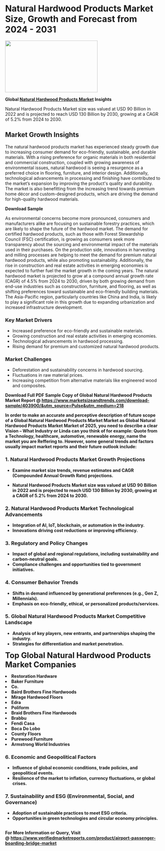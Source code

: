 <H1>Natural Hardwood Products Market Size, Growth and Forecast from 2024 - 2031</H1><img class="aligncenter size-medium wp-image-584254" src="https://thirdeyenews.in/wp-content/uploads/2024/09/Global-Market-Research-300x168.jpeg" alt="" width="300" height="168" /><p><strong>Global&nbsp;<a href="https://www.marketsizeandtrends.com/download-sample/403900/&amp;utm_source=Pulse&amp;utm_medium=218">Natural Hardwood Products Market</a> Insights</strong></p><p>Natural Hardwood Products Market size was valued at USD 90 Billion in 2022 and is projected to reach USD 130 Billion by 2030, growing at a CAGR of 5.2% from 2024 to 2030.</p><p><h2>Market Growth Insights</h2> <p>The natural hardwood products market has experienced steady growth due to increasing consumer demand for eco-friendly, sustainable, and durable materials. With a rising preference for organic materials in both residential and commercial construction, coupled with growing awareness of environmental issues, natural hardwood is seeing a resurgence as a preferred choice in flooring, furniture, and interior design. Additionally, technological advancements in processing and finishing have contributed to the market’s expansion by improving the product's quality and durability. The market is also benefitting from the increasing trend towards premium home décor and custom-designed products, which are driving the demand for high-quality hardwood materials.</p> <p><strong>Download Sample</strong></p> <p>As environmental concerns become more pronounced, consumers and manufacturers alike are focusing on sustainable forestry practices, which are likely to shape the future of the hardwood market. The demand for certified hardwood products, such as those with Forest Stewardship Council (FSC) certification, is growing as consumers seek more transparency about the sourcing and environmental impact of the materials used in their purchases. On the production side, innovations in harvesting and milling processes are helping to meet the demand for premium natural hardwood products, while also promoting sustainability. Additionally, the rise in construction and real estate activities in emerging economies is expected to further fuel the market growth in the coming years. The natural hardwood market is projected to grow at a compound annual growth rate (CAGR) of 4.5% from 2024 to 2030, driven by both growing demand from end-use industries such as construction, furniture, and flooring, as well as shifting preferences toward sustainable and eco-friendly building materials. The Asia-Pacific region, particularly countries like China and India, is likely to play a significant role in this growth due to expanding urbanization and increased infrastructure development. <h3>Key Market Drivers</h3> <ul> <li>Increased preference for eco-friendly and sustainable materials.</li> <li>Growing construction and real estate activities in emerging economies.</li> <li>Technological advancements in hardwood processing.</li> <li>Rising demand for premium and customized natural hardwood products.</li> </ul> <h3>Market Challenges</h3> <ul> <li>Deforestation and sustainability concerns in hardwood sourcing.</li> <li>Fluctuations in raw material prices.</li> <li>Increasing competition from alternative materials like engineered wood and composites.</li> </ul> <p><strong></p><p><span class=""><strong>Download Full PDF Sample Copy of Global Natural Hardwood Products Market Report</strong> @ <a href="https://www.marketsizeandtrends.com/download-sample/403900/&amp;utm_source=Pulse&amp;utm_medium=218" target="_blank">https://www.marketsizeandtrends.com/download-sample/403900/&amp;utm_source=Pulse&amp;utm_medium=218</a></span></p><p>In order to make an accurate and perceptive description of future scope of a Global&nbsp;Natural Hardwood Products Market Market as Global&nbsp;Natural Hardwood Products Market Market of 2025, you need to describe a clear Vision &ndash; What Industry or Linda can you think of for example: Quote from a Technology, healthcare, automotive, renewable energy, name the market you are Reffering to. However, some general trends and factors usually impact market reports and their future outlook include:</p><h3>1.&nbsp;<strong>Natural Hardwood Products Market Growth Projections</strong></h3><ul><li>Examine market size trends, revenue estimates and CAGR (Compounded Annual Growth Rate) projections.</li><li><p>Natural Hardwood Products Market size was valued at USD 90 Billion in 2022 and is projected to reach USD 130 Billion by 2030, growing at a CAGR of 5.2% from 2024 to 2030.</p></li></ul><h3>2.&nbsp;<strong>Natural Hardwood Products Market Technological Advancements</strong></h3><ul><li>Integration of AI, IoT, blockchain, or automation in the industry.</li><li>Innovations driving cost reductions or improving efficiency.</li></ul><h3>3.&nbsp;<strong>Regulatory and Policy Changes</strong></h3><ul><li>Impact of global and regional regulations, including sustainability and carbon-neutral goals.</li><li>Compliance challenges and opportunities tied to government initiatives.</li></ul><h3>4.&nbsp;<strong>Consumer Behavior Trends</strong></h3><ul><li>Shifts in demand influenced by generational preferences (e.g., Gen Z, Millennials).</li><li>Emphasis on eco-friendly, ethical, or personalized products/services.</li></ul><h3>5.&nbsp;<strong>Global Natural Hardwood Products Market Competitive Landscape</strong></h3><ul><li>Analysis of key players, new entrants, and partnerships shaping the industry.</li><li>Strategies for differentiation and market penetration.</li></ul><p data-pm-slice="1 1 []"><span style="color: inherit; font-family: inherit; font-size: 25px;">Top Global Natural Hardwood Products Market Companies</span></p><div class="" data-test-id=""><p><li>Restoration Hardware</li><li> Baker Furniture</li><li> Co.</li><li> Baird Brothers Fine Hardwoods</li><li> Mirage Hardwood Floors</li><li> Edra</li><li> Poliform</li><li> Braid Brothers Fine Hardwoods</li><li> Brabbu</li><li> Fendi Casa</li><li> Boca Do Lobo</li><li> County Floors</li><li> Purewood Furniture</li><li> Armstrong World Industries</li></p></div><h3>6.&nbsp;<strong>Economic and Geopolitical Factors</strong></h3><ul><li>Influence of global economic conditions, trade policies, and geopolitical events.</li><li>Resilience of the market to inflation, currency fluctuations, or global crises.</li></ul><h3>7.&nbsp;<strong>Sustainability and ESG (Environmental, Social, and Governance)</strong></h3><ul><li>Adoption of sustainable practices to meet ESG criteria.</li><li>Opportunities in green technologies and circular economy principles.</li></ul><h2><strong style="font-size: 14px;">For More Information or Query, Visit @&nbsp;</strong><a style="background-color: #ffffff; font-size: 14px;" href="https://www.marketsizeandtrends.com/report/natural-hardwood-products-market/" target="_blank">https://www.verifiedmarketreports.com/product/airport-passenger-boarding-bridge-market</a></h2>
